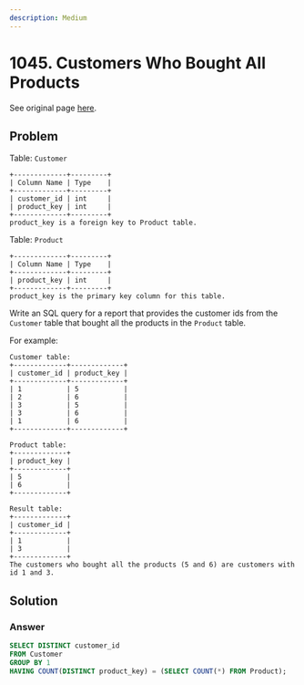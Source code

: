 ```yaml
---
description: Medium
---
```


# 1045. Customers Who Bought All Products

See original page [here](https://leetcode.com/problems/customers-who-bought-all-products/).

## Problem

Table: `Customer`

```text
+-------------+---------+
| Column Name | Type    |
+-------------+---------+
| customer_id | int     |
| product_key | int     |
+-------------+---------+
product_key is a foreign key to Product table.
```

Table: `Product`

```text
+-------------+---------+
| Column Name | Type    |
+-------------+---------+
| product_key | int     |
+-------------+---------+
product_key is the primary key column for this table.
```

Write an SQL query for a report that provides the customer ids from the `Customer` table that bought all the products in the `Product` table.

For example:

```text
Customer table:
+-------------+-------------+
| customer_id | product_key |
+-------------+-------------+
| 1           | 5           |
| 2           | 6           |
| 3           | 5           |
| 3           | 6           |
| 1           | 6           |
+-------------+-------------+

Product table:
+-------------+
| product_key |
+-------------+
| 5           |
| 6           |
+-------------+

Result table:
+-------------+
| customer_id |
+-------------+
| 1           |
| 3           |
+-------------+
The customers who bought all the products (5 and 6) are customers with id 1 and 3.
```

## Solution

### Answer

```sql
SELECT DISTINCT customer_id
FROM Customer
GROUP BY 1
HAVING COUNT(DISTINCT product_key) = (SELECT COUNT(*) FROM Product);
```

